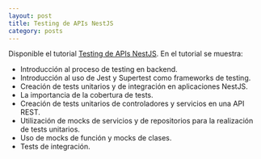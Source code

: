 ```yaml
---
layout: post
title: Testing de APIs NestJS
category: posts
---
```


Disponible el tutorial [Testing de APIs NestJS](https://ualmtorres.github.io/SeminarioTesting). En el tutorial se muestra:

* Introducción al proceso de testing en backend.
* Introducción al uso de Jest y Supertest como frameworks de testing.
* Creación de tests unitarios y de integración en aplicaciones NestJS.
* La importancia de la cobertura de tests.
* Creación de tests unitarios de controladores y servicios en una API REST.
* Utilización de mocks de servicios y de repositorios para la realización de tests unitarios.
* Uso de mocks de función y mocks de clases.
* Tests de integración.

